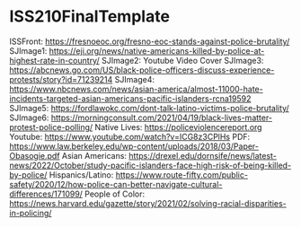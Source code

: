 # ISS210FinalTemplate
ISSFront: https://fresnoeoc.org/fresno-eoc-stands-against-police-brutality/
SJImage1: https://eji.org/news/native-americans-killed-by-police-at-highest-rate-in-country/
SJImage2: Youtube Video Cover
SJImage3: https://abcnews.go.com/US/black-police-officers-discuss-experience-protests/story?id=71239214
SJImage4: https://www.nbcnews.com/news/asian-america/almost-11000-hate-incidents-targeted-asian-americans-pacific-islanders-rcna19592
SJImage5: https://fordlawokc.com/dont-talk-latino-victims-police-brutality/
SJImage6: https://morningconsult.com/2021/04/19/black-lives-matter-protest-police-polling/
Native Lives: https://policeviolencereport.org
Youtube: https://www.youtube.com/watch?v=ICG8z3CPlHs
PDF: https://www.law.berkeley.edu/wp-content/uploads/2018/03/Paper-Obasogie.pdf
Asian Americans: https://drexel.edu/dornsife/news/latest-news/2022/October/study-pacific-islanders-face-high-risk-of-being-killed-by-police/
Hispanics/Latino: https://www.route-fifty.com/public-safety/2020/12/how-police-can-better-navigate-cultural-differences/171099/
People of Color: https://news.harvard.edu/gazette/story/2021/02/solving-racial-disparities-in-policing/
